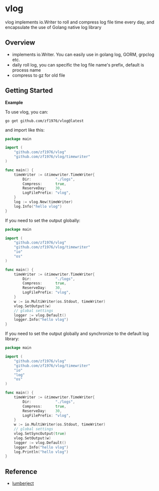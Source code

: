 # vlog

vlog implements io.Writer to roll and compress log file time every day, and encapsulate the use of Golang native log library

## Overview

* implements io.Writer. You can easily use in golang log, GORM, grpclog etc.
* daily roll log, you can specific the log file name's prefix, default is process name
* compress to gz for old file

## Getting Started

**Example**

To use vlog, you can:

```shell
go get github.com/zf1976/vlog@latest
```

and import like this:

```go
package main

import (
	"github.com/zf1976/vlog"
	"github.com/zf1976/vlog/timewriter"
)

func main() {
	timeWriter := &timewriter.TimeWriter{
		Dir:           "./logs",
		Compress:      true,
		ReserveDay:    30,
		LogFilePrefix: "vlog",
	}
	log := vlog.New(timeWriter)
	log.Info("hello vlog")
}
```

If you need to set the output globally:

```go
package main

import (
	"github.com/zf1976/vlog"
	"github.com/zf1976/vlog/timewriter"
	"io"
	"os"
)

func main() {
	timeWriter := &timewriter.TimeWriter{
		Dir:           "./logs",
		Compress:      true,
		ReserveDay:    30,
		LogFilePrefix: "vlog",
	}
	w := io.MultiWriter(os.Stdout, timeWriter)
	vlog.SetOutput(w)
	// global settings
	logger := vlog.Default()
	logger.Info("hello vlog")
}
```

If you need to set the output globally and synchronize to the default log library:

```go
package main

import (
	"github.com/zf1976/vlog"
	"github.com/zf1976/vlog/timewriter"
	"io"
	"log"
	"os"
)

func main() {
	timeWriter := &timewriter.TimeWriter{
		Dir:           "./logs",
		Compress:      true,
		ReserveDay:    30,
		LogFilePrefix: "vlog",
	}
	w := io.MultiWriter(os.Stdout, timeWriter)
	// global settings
	vlog.SetSyncOutput(true)
	vlog.SetOutput(w)
	logger := vlog.Default()
	logger.Info("hello vlog")
	log.Println("hello vlog")
}
```

## Reference

* [lumberject](https://github.com/natefinch/lumberjack)
